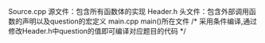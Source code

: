 Source.cpp
  源文件：包含所有函数体的实现
Header.h
  头文件：包含外部调用函数的声明以及question的宏定义
main.cpp
  main()所在文件
  /*
  采用条件编译,通过修改Header.h中question的值即可编译对应题目的代码
  */
